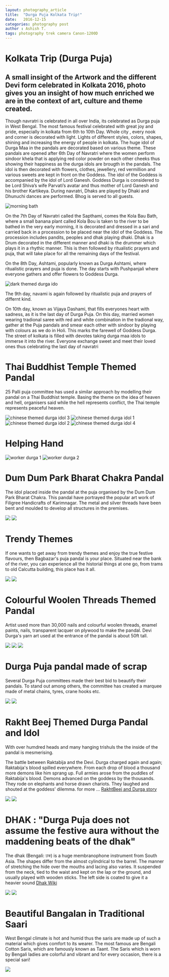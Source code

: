 ```yaml
---
layout: photography_article
title:  "Durga Puja Kolkata Trip!"
date:   2016-12-15
categories: photography post
author : Ashish T.
tags: photography trek camera Canon-1200D
---
```

# Kolkata Trip (Durga Puja)

## A small insight of the Artwork and the different Devi form celebrated in Kolkata 2016, photo gives you an insight of how much enriched we are in the context of art, culture and theme created.

Though navratri is celebrated in all over India, its celebrated as Durga puja in West Bengal. The  most famous festival celebrated  with great joy and pride, especially in kolkata from 6th to 10th Day. Whole city , every nook and corner is decorated with light. Lights of different styles, colors, shapes, shining and increasing the energy of people in kolkata. The huge idol of Durga Maa in the pandals are decorated based on various theme. These pandals are opened after 6th Day of Navratri where the women perform sindoor khela that is applying red color powder on each other cheeks thus showing their happiness as the durga idols are brougth in the pandals.
The idol is then decorated with flowers, clothes, jewellery, red vermillion and various sweets are kept in front on the Goddess. The idol of the Goddess is accompanied by the idol of Lord Ganesh. Goddess Durga is considered to be Lord Shiva’s wife Parvati’s avatar and thus mother of Lord Ganesh and his brother Kartikeya.
During navratri, Dhaks are played  by Dhaki and Dhunuchi dances are performed. Bhog is served to all guests.

<img src="https://lh3.googleusercontent.com/rQ4HCoOLYW6F14v0hU3KHEUYa62OSexmEZEiq9Q9Q2EBPtBljIEAETYYRbT7coNkMAu9JZyTQsX4Xi2qbCx2KbUDMbNUHWSMs0mG0AZO7UaHrwZYUgDur-_nhjwJMYAtoxf2gg0o4g4Zvel_S2kRbusfcOlbMj70jSotWxIOgAZpVkC84RmB5qfm1CHdrJyhXDWkGlQKR_lclt8hnF-nDH4cV4CZfZXecBCKHId6Zcaxe1wBa1N-EAXgDXcUbBMchOzW4YzFnS1jvUO00qdBZnTdOUE273r1JavqRf69VR54FbYB-OqLr9Ei4-mVGpD61Lhj3LFk1qxHN-B9v06klq9SjGqvGu5g5ijO9essM83GrlS6gL-4xNfAjVJSYy1W1txIY7i6D0gJA2rmL_rlG6R3rdcujyLY5MW4oePomXGFERa_S-Qv8U6cR9wVpl6WEzG0CbfOcBHsd7OzJzgBnWm1AxKhCDeHl85dazXBAcVlDbg3eaiBiYKFjcVx38CNtX-fY64I718dl8fLqqiY7wZIHrwQzRYZOb7WfzDJQqJtVmkjubqDaNIgEVwG0GMsooZuDlTm7zsa29OXUhBwYPhrA-kt5XmwAyleLD24UIdl4_0CG6WQ7HX_sGOJoC1_2RpuyXYJug9YIkU_okcQ1X-bn7k2cnOwtncsXQAxRQ=w495-h659-no" class="center-image img-responsive" alt="morning bath">

On the 7th Day of Navratri called the Sapthami, comes the Kola Bau Bath, where  a small banana plant called Kola Bou is taken to the river to be bathed in the very early morning, it is decorated and  dressed in a  sari and carried back in a procession to be placed near the idol of the Goddess. The procession includes pandits, peoples and dhak playing dhaki. Dhak is a Drum decorated in the different manner and dhaki is the drummer which plays it in a rhythic manner. This is then followed by ritualistic prayers and puja, that will take place for all the remaining days of the festival.

On the 8th Day, Ashtami, popularly known as Durga Ashtami, where ritualistic prayers and puja is done. The day starts with Pushpanjali where everyone gathers and offer flowers to Goddess Durga.

<img src="https://lh3.googleusercontent.com/utQczmTeqV5-_CBThgs2b5wNt4gVWBU2-xNxa-0ZxisxAQLaM38YghMPw7RitnOzVnMW8TaMBBE6zHvLJ4QRnj7IeExvcZ8AM6ugXNTnOu06dksiOlfW2vVvUPNn3i4NcoyzRzrfTGmOpy_X7kaqI1hds4U9fKG0BkDoK365MgYw7k7cjF7zp9X-Mq3ZEb5vmiJxv03mQafHsg-R8Xn6I_WN6I2Gbad2Ai3a3JTneTGG33w7Ak1saR8ATROqCsGM6gu4sshiJJ37b7PmOsWIDTy1j27GBrxDHFYI961F3ja6VvttCfP0BKsFAtNOG4wfP6a1q2xgLZOAGkvnOgm2QZlPQFwHIz-5bojtou2r_cf5Jv_sD0YxnKsiGMn_-hVCEJyGSbziX1W38dVnEi2b98jGkdAtFA0wlQJYgis9ZPXSzaElLGssv3-XC9JPdskcsWXnSCWjQBufwjZpLFsrvHXAx4LlEwJ-cSaNRgVx_5R7K-PLl85PMvjteSKPeUAedTYQAnH1tnn34CHusT4KFwvSc1qkfQrtnSVOue7uCbP3eNWtEtyS7vhm6DXo--j_mHJUUwm29UOLSinObmdyHyK51hFK58gmTYfUqIJ3kl3Ws8JOOD-NH5yRHUb5_RXQtwGVNTSlt0Xv1z7ue2l6yMPTIYxpozGnx40F7fMW5g=w989-h659-no" class="center-image img-responsive" alt="dark themed durga ido">

The 9th day, navami is again followed by ritualistic puja and prayers of differnt kind.

On 10th day, known as Vijaya Dashami,  that fills everyones heart with sadness, as it is the last day of Durga Puja. On this day, married women wearing tradional saree with red and white combination in the tradional way,  gather at the Puja pandals and smear each other with sindoor by  playing with colours as we do in Holi. This  marks the farewell of Goddess Durga. The street of kolkata is filled with devotes taking durga maa idols to immerse it into the river. Everyone exchange sweet and meet their loved ones thus celebrating the last day of navratri


# Thai Buddhist Temple Themed Pandal
25 Palli puja committee has used a similar approach by modelling their pandal on a Thai Buddhist temple. Basing the theme on the idea of heaven and hell, organisers said while the hell represents conflict, the Thai temple represents peaceful heaven.


<img src="https://lh3.googleusercontent.com/ORJKKUSA9pGMsR0GIGTAZxS-v2d41qMUEKbOol7G-kA9C9N_u3J6kC0x7Ptg9cjhPg1pPXKq2EZcchPde9BK-3kCyYaeqhaJDr2sFobJh8DL5KH4rVUdU-SJ1-ZnE-VUe7pl3_9gb9SyJkDwjNdRRDsYQN96q0jUjSoy_zrIFPFGiYggk9sdNq9iAJ8w9o34q6ROVu9ik3hJCVFAeesLr_Q6TuAZ2xNr4nC8B-9rbRDN-pux-KxiaRtkjFET5v0dN6EvDGH8mzFktdbZugS-WTY2I1lVDAu5_Zx_T2hIIKoL-F24ibLoEDYKWTuHt7KD3dmvWl5ovkbleWsNa0-YwmoZEiGZQMUq1SqN8DxFb8xtrzTtIiSCzSO8J70Mv8vmmP6sY579NJ381ybUpdPbBm21wJAvcGrYCHvCvzuXpznB-DVhdVR2bXONrzfjM73nOhnB51DLglcQmtbShHFvkQDlgjWG-TntVa9mlq6kAlXk5AHxQ5omjl8ySoEPgZKUK6AeZCxQhfrgK9AyU9ibrF943e7X7-v09DyjbJqSl74E3DYJZjU1SAhT520qzwvr5bIdiXiU0FEBh8s8WiaJFIKcjbDDNdRNfMy1iN8NBbku6eSalmAKMzuDFVrv9pR6sbhinbMpPmafu2In9i8jOLi41TgLmOh0oSttK6zw7A=w989-h659-no" class="center-image img-responsive" alt="chinese themed durga idol 3">

<img src="https://lh3.googleusercontent.com/yz7sCNwrwFJ_nVDHNjDPblnOFdJGESPtlARg5MY1D96TzBuAfCnCkcOB4aV1TOy7KGWGzJ27TEqBwuwC7cB-VNMpRJu-nSlPViIJINGEZaYN9Q7pPJ7Sho9BZywwtdSjEkej1YYAy7BWkbmAd8dTmy_8RUB_sVsXYnzliPGDBRXmcUpXgt1t1vTJRThLOj7soL-ij952cUqHx8fqjIowd_qZMOuJfvrs6BKWAyRyXjIxAgH-qq8lV1cte95Ur4b3SkK4KO3zPhHXdgIcyX-0ZRC_hwdfxm7pwW4XqhObd0-OmWoKRsWoKMBPtf4SEOz8xkzBJA2WUqL7TY2ziUGo_5IFcQQ5uiDY_I7g_iMelf_tXZqum1M0NODS9p0F0gb7XWBFn78ZrTTqVAO3Vz3uFAGsJmGivovH0LhsMpfsIZqc8cZQJF-zH2ylzEtSSCpFx8nJDhitdcTA6NrcWzdwYhntyR-PdUWLyy06QzV1_fJNqYPakwU49gHJ9x1PIU2QDF79m1ISmmZtbhfQiDz6B1BcAALSyKAfSjOzQfDaEql2C4yl2Uh2BJs79UOcFi7WoJw2DbNEDQLmdhQpOTEodpTJG44VnJvZhsUKDxuAn7V_Mr6ZpYeGVTOtaA8l2QA5eDySMiofFRm0bIVVJPH3sE0NwmvbdWwldCkD4wuBwQ=w989-h659-no" class="center-image img-responsive" alt="chinese themed durga idol 1">


<img src="https://lh3.googleusercontent.com/ktd3XdoKBcYLuyTHOdzXKJZeIb20ERxTwmOv56o7hVKKt2WI0IomQhFuhJLJXumF5EiReNo3YYvlDiMHLKZ9ix4d4th6u_KOUxnUdZuzNE5MtAzShfyYKg0W59GqwxUR-6LIzcouseVyelUK2iDcmDF7kApC1_kDgeu4QkOWKKqfDepHCLOnWw6to1orwvwCDmZHxA2hK6pwqKnC9wm2vnJYliXPfHLfntUTx496fRST8Mtu8kPXx12nJIk8NzeH0wpKfB7MkFZjswEjAf4aBdxADkQnpApqhnfhF4HT9sjqsGEWyqj0S71XsvStU4o7bbh3nM2f5-SXh0x-ThVdQqZVZ_U59-S1qRXfiex4Fj0zqt6zw5UpawLuov3Zzo8BIg8S3dQ79IcyrsutSip233g8oZtIKSd1a2m_aTyNakvTPwR0Rb7pqnpgAWyVntQ96dqimnbbZx2TG4286excTcpyKXb7bgB6iju-0s5J66eCut0dZNudU-ZOtizdQnHBXjLO7yinG8-XLpavMBnJHbNhkN0WeKZcai_WqcSPjGuThamednc74fw4BG-wg7N57q1Mlb-W9Qr2MW-lKCiaupN5TnC3RQBqC63RyCedBpV6TFeWFoPbp6rCoOld0aOeClmJ8fJEXESnbRRIVhLH0ERDml562lYIXhuHM1VIBg=w989-h659-no" class="center-image img-responsive"  alt="chinese themed durga idol 2">

<img src="https://lh3.googleusercontent.com/_Xyi54JV_67woDhXehRbJo0DsvZLDqotxEc71Rccb8zQ9O5luhjeLWBPeg-HoKO6gCKkBhWsle7Vw9V1owCg7sOeqpHEgUNGpbROZP6PNu0PEuaR37pj-AzWlSYkL76y_RSdoLivGYnc5h8T750-Y2JvKO8OlmAIyQcXtJTsnlHsDoHGanS0e0jptHmy4pUZ30gG2ZOwt2zYf3oyD30vIXdJOPFKJKvRvfwYSh82kng5UFqHelmbriK8eDQ3xU_1o-b2H8ZQiEQJhikCNXXgNh6-rISjgkR78_U9u_WmZCrh99Gou6vmuF_7lGmjg-YejTekajUMS2ME1MV-8aLOYLHkpZzNpJqgHFquKTuxjK1yM9iP2DaDN7p1AkqZQbXQ8wSJwHTKyRpoERGyEp2TNxlnYkPjPzb4jb_m3JRIVWBf2cec5GOR36haYzI4wwxZLEl91RQQf6TURZ9fTGa_Ye7fZQCUfePGkkn0qJ76iF2rRPXtx4VhCODWrMAI49WaM9PqRUabnAfBEZdelvKDTNbx1vg-BmmSQRcppTBPC6oQBowDS0GHW2lfXCUF8EVvLnR5Aof-hhvZV5VoFoIWKyvX91bQz8biDjAd3_bx03E_XseKX6F17wX0755lp6CYd5qCKlyJRfSTn1SpMl7h-7Vq5eRrFXTQQO1_xe4g5w=w440-h659-no" class="center-image img-responsive" alt="chinese themed durga idol 4">

# Helping Hand

<img src="https://lh3.googleusercontent.com/o5ieh_aUvSI4n88g5eOL9-iPQAu12mSYlaiUMnma378J6MEY7tWuIJqOjBhnariKaP09lWrTHjthJOli43dWXCdbBLJVwFObX72T8SY5xOh20Q_0i-IARd2oqWmm56jRmaTascqc1uFNKUFkXg9idNHtcM0gOLK5ji6gNlZ7_G44rqJRGzm-8AtkVkJ14cwxbbFTcNPxN49zavnUNU8EwZvG2antMrvFX0ov52X-3p2NM0odXbVWM2ZrkFnwn8Tgzc5ukbQVCpYArDCJ_P3pk0QymM3YrM8f9562kl6ioYApYfgCSkM9YyIMUnmWNEEirrlCye_zyH902iHvNn5icZ8-E9fUVbS8RkaDiKxdroSq_pZIsxdrC3Em5NIqACUUbnRgAuy8nyWKQGTS-4q0INxeJKy0iwXJbBEFR8qRmkWWkKS3wYglt-9GzpVSwSK9JCxIJBcAeXsZWpCvN5y9UBDy7FA1PM-6NZY9k_6UDu66RbdeYifSaAM6J-u-NDhSJTe9ULomZk0YKan97UrJVzmKqsBC-wZFfoYera5tiucPoymrjE8O_PTUIPLC_wPqnARormSBoqNWx0_WXHJs2U232WyzqyQh1GWRtVs1ep63VOf2h5Efd5aTtSfTNQDZ9auZI1mC3ARzPy_euaOtB5I2IkR6ebSZMGfYhsky0g=w440-h659-no" class="center-image img-responsive" alt="worker durga 1">


<img src="https://lh3.googleusercontent.com/rMGNnlfmy7uNVu4pk6fEG5Z_6qB8rCc5hcX7C8xWG-sEOnRsD2dDM6dj0ThYnlVsR6lJfDaTkbS0ojwyeGj-YU-mj7h8H1pcKMEcx9wABc2mPuFK8OPSHlBSGmLjYdxpqKVdt5CO-ig-uklmZijaalbOtxBDHXN69g_9M1CaaGbzHHXOO4xazZereU67I35n3doSNKYBZ1_TtaSv-JXS2cwlzPTywITrlILda-LZ5wuYN3QUofavBahYGfzVWgmdwsLhUQ1qYPIDtPVqKR8LLFemYqwj9cKePf1NpyFRw-yJRUNlzsgnM57Y49tzhfVDykBflXBzeZHcTUrP2Z5z2pMI0Srnq76B-pqlSx9JAxoUvjKf6WKIlgloiitr4gOBY33vLEdwf-50DWVZkz0L67lAczaUkX4iGdF6QySK_GE1pwM1179RKPpcGmYN0aaNNDKTm7PbqmD6uXsnPr8hb2B8C09nU9FH8Rh3eysdfGa0Yuv3zAq0vlVgbhuaIj0iI_DEEuCcnpcWgb--Kxm0ucXgAZH5JAEd1kTfwnz4ArPBWtlu3jQDEG0drXEFgRLmnS-0tG9gWWmaYq241ZPrPUtW2SP9-T3qm08BEg30-kVm537jE6a5ATHNDBkImoi1p7jtuCv59EKUrtvwTO6vConmAfZAW4kvhjL4QDdeJA=w989-h659-no" class="center-image img-responsive" alt="worker durga 2">


# Dum Dum Park Bharat Chakra Pandal
The idol placed inside the pandal at the puja organised by the Dum Dum Park Bharat Chakra.
This pandal have portrayed the popular art work of Filigree Handicrafts of Karimnagar. The metal and silver threads have been bent and moulded to develop all structures in the premises.

<img src="https://lh3.googleusercontent.com/NkaXzerUShyG8iEITo6bgIJLeWLxeI3vEk6MwLPoCvkB-9eNts_qDlmCCvzVxLz-EADKcXe4hjDO1uXDXXGjwIWBTqan0xTiB3Grv9OcmbKgmrFQ2tbNMWAVINhrGfwgbDJKEtfZat09JNZJPHfSsUFnvHRrtzm0DKeAZuLal9KDdQx41A8KU7Hl4iOluT-bE-uiruLnzIhOa8KigPfYfaBBXKKhzN8iCFtvBH-782jO3FNCHECgYMnitwDazpDur_EYA6QnGZC-L_K4es784_F085diaGBiI4G7O_vK7h0FPxMpOXFBPINh2ihONbq7UvzrR_TyfZ2iDlbmR5AMrE92bZaUzyx6mwpaFSCRFpku5jjAqC19AER9Oxe0UKcAid_CjA9BvTzCQlOZBl55egxZkiygaHJWaoIihAaVGYKwRPxj5tLSMN-CRn9KV_NVOQnwoToMRmDILYU73jDMwIWj2NwI-GE8rdqS51SkGGCVFwSp46tgjdSrs6YezQdBhqYlwiIEPOfFpaQ21yiDSNnLxnJ8wZ3vbQNE-y3JSqzspUgLZIVhKbDpm4OmZu9cRAWEyZPLYTk9Ss7g4qevIbzNmrnZam4O89iLU-FxeXqjg-bPzswQJzhZLvbgYRjrCv2aVcmzDNZqgySwYD0vHo9ELuKV0fsEFd-5cfZbQQ=w989-h659-no" class="center-image img-responsive">

<img src="https://lh3.googleusercontent.com/4XpdSypI0VHKKzMb0Y11AlUYdYQYmKJ8RtEXAP1DPhe0odyns4aJZ39cYmvGhZTC9eyHnGIG3DFdZ5ItKjjA2UXX1gXWNvopbDz6_eiba_Sq92zG6tcX113SKH4LAjRDecvOd3xcDfcmQbUBxYYbXfXKEfCpT9m3J6NAFIdSjV0kP3V4gEb1815neQAG-c4vOQv3q3grigfja-4EVk9r3s5CBm6W3uQSrXf9BYjVENN6aB05v2lzOy2HB3BGzMWYIRJbtJV3Ykh588jTY7LSCxrhWsXXE0dDqk3TNdTNYdsjSdHx0AGE3b1MeYIH_raSw2Bx0xkB_MsgPJqWlZsiAvWxYhi_kwroCezoJtMrqJPdweq0Nn9rCScm9Fj-8NissHw3koMDbjZ-7SJEgb9AGySKH6gPCVO7xmNs5Ul8dCz_pdlOQpwQzDraUbmohf-zZfwl2C5SurjrpPdhVxHdrhYcyuL2rydjri79S9YVgnVd7EzXnAwn7OePUgT9MATrp-F7y9wcrXE3qWZYEI0spWPgLDhGH3ZsRhLN_gIQDVyflg0VqKattJSTaE9cLYFOXENmvdCVj56R4ueJBYo-i1zXI47k6AojHGKJBQ_mZHTnUrMAZOorKfbiyAgmMbjM5MMExZutlUWHeDDF2_xL4M7DMlMvobwmsPgO425CzA=w989-h659-no" class="center-image img-responsive">

# Trendy Themes
If one wants to get away from trendy themes and enjoy the true festive flavours, then Bagbazar's puja pandal is your place. Situated near the bank of the river, you can experience all the historial things at one go, from trams to old Calcutta building, this place has it all.

<img src="https://lh3.googleusercontent.com/hJ3xATxuWO7dSA-mWyU2FfzWjv9nNoXq2ykChrK7fHwk3itom_712gme96QygPMs9SJ_mwxa2lIxKQIdGWyRjxBUAKR44AqrlsVZ-Uyy6uJDqaiwbSHBJCpFe7uHWq4m9F-E-plPmo9x15iVSF7hyA0mcyaxcZw6LsPmaDwCX_rql-zc7DlgvJ-B2NU99ssu8HYugx1qRGrwUSwmJfGu68NqEtk9Hc7JcFXzWeScKtN-muYCa7NKSrjuJOZVxv405usVtuLJJLvrAbHLfqtXwOzmYVZ4cgRsCFpc7azT2kEoWR2GYB-h2MaFQZMV9n0kFqoY48xh8tUz23c-8SWlL2Jt1NL2zt53qISKnfUDLqq4Z7VKQCgL1HrStOpCCBu9BoksIxiyQPuRaj-WBDmF7Jo7_gb11p0Pp0Bn9Mc7TELbbcE0zUQYWX_vwqWF1C8iv9MFSTAC4B0xEBXtsYrn-ub5g5QGgwWD3qWlBwa_ryAyN2AWvcW7ih8XQNM7zLo9YbqKKvK3w_t_8CmdS-sAUJw9NZizP2zJ1tX-74zpm9xH2bhXxhuCmhGANqfY5A71y07h4OeQUoVNVqIg_k-H8Mo7mckzujGmQHsgFIGyaxtniWcw=w989-h659-no" class="center-image img-responsive">


<img src="https://lh3.googleusercontent.com/wuMNvnliqUD6w-oTb9V0CZnKM-Z3HlkjfMa6nYygI7d1NF0qdo6uLHGfma_rABLZYFmmGuEP6jZ5JxG2dhSpYwLaf-KhX4vCjiJTHtd0y9iDUv1D-vE7azwDYHrxrXvtqy6Hy7D38B5Qy1JMmUW-X9kGNrKiVafo1FgYFlQyyLwzdj45Z9CNvBCqfX9GBIG2IIQr29HQF7OgUCAS-kxS3gNL6qiGmb7goU2e7sLwIwTgp-JQioladxWJRj0P1V9XBRr3elBBnUBkdfNSLlrczCXqtBoMyNSv2rXjIoj4xEeDutNk_YSOs4yXIofzfrMljMN2ucVoowivZnNNFqXxivyldOpphnTyyfQ6akBzlJbTgTFA_yYyFmjezmgzy153E4qmKvxvFmko5HBbczEsh8sYCOkCkHOGV35CXjeoGYbBgNtipYHCiMMUyKZcX-lg-mbuHqv7Ow5dakncDoSX4Xn7IGO3AvKY1nA0RoneFhUACcIYw4BlTDsT2XuVNjimFwqAOPIccWn69JXAoqDZuC9vI6P123lY6ZDgGIBm8Gzj7OGdQEyfAjhk52t7SmEpCfpoE7JhdRZGz3ygHORHgTntncDReezIpX7ygHk0yL1fNJg2=w824-h659-no" class="center-image img-responsive">


# Colourful Woolen Threads Themed Pandal
Artist used more than 30,000 nails and colourful woolen threads, enamel paints, nails, transparent lacquer on plywood to make the pandal. Devi Durga's yarn art used at the entrance of the pandal is about 50ft tall.

<img src="https://lh3.googleusercontent.com/T8mK72SejHu0Dyx48mhgSBSaRnY8e2VJgHXmn6uY5nrZUv5S7EH9rZYRoD9geuJrskCAsGulaBmDmb-MX7xG7qabAgVYtTDgObpyyh2qVUZwPjJWOY8eC_uLVjkWPi_oFrFwGdg8Q5B3nxl4ng7QrmJfSldVEWh0U1dGjts30nRejFn0wK_xC6vkc9853M9IDpPQJ-Q9_gF4-kxYUS1KP39t90NyXino10psc3YB6TYRwcx8CfLNcfMSSouBXUyL6p3C3D_zCXXg0kYJPzocWuzU_0rSP5kmNtT75rkpCVx9wsvr4SgYmcp6mXWfQ0MDxYMrQbpXPPsJie3GceJiWJUV9mIXjXGM-ogoJsxz2LT926VEm2wezvBwqgOEHJC8h2kKjs87kmRlpY7qKtTdRU2qTWXIRBENf3xD-7qA7Vk9pExAOrH6gpUkHAJF-i8kjXIsDBlDoVJ0VRj84f_eBcSrkt3mB3jAjcXLEkwbVAOz9pxlfpP9IBsVJ8mHJLsq2KzyIEhuVw3_J00bymJLUHzklwvy-LE5A127NelMzYWON_Xt2wjBx2BNqH0sYQic62p7huBnB9YYESSIQdML9ObARLDBRpd6r8OGG8NHo3NFiPXKF8vuYDyWAT4EbkgtETorYIuaI-Ew9HhuGWNe4aTvAkToRyta_Vag91v8Gw=w989-h659-no" class="center-image img-responsive">

<img src="https://lh3.googleusercontent.com/h3fVuGJeC_fiSBcDFyKEWyHMnMwu56Q-U_-pxGJfRCpJHZ85huwS1EssUpyM-DOHIXLAyys9KZzs9S-i5imun2l-Ljr_h8Q7QnPe0MM2NCqAWnDNA5czvBv4lxaYKuvGOSp7rkE3uwsAE6SPhR6K8_WArr0EXFACzD_P3irLTGWlzIKdgVcKFWcFIVo3y7GayPTszguH-YnqWD7mox7JpGclGZGB9fOWT4Hph--gvcGO_YBQgP1LlzIwjw5jyGwoeOTur_fEW6HVOp-7aimRu5ZEmnQrmXRDJxiCuvhP4RYPRwDj-5TfUkJo-gOq97yOhUaiK83bcd38M3Wh4euPc5JfLCX-FJyFB0taVORzpWCtqiZFchM1anwwiK3382kv7y6yUIugfo6rHJNI3XA2og2wR-8KokINmjLPeKYyhraUVEw6vshT4jlVW4BoWH7KUNk3vimv0V0Ar_3putSYRyvsSqNq5kBkbJ1AnA-D8ddwNb2InSGd4gffi5tSekHO6aEMVzGgrF7XtvIjPVVBe9Dr_6WM73JfVmRYtxL4Cw6YjSAHDhjL2FHcM0ArP0OaIgJWPK8o0OmnUEYAlgptDerzaLpb8DESVFVRSt5jLMmBVzmh=w989-h659-no" class="center-image img-responsive">

<img src="https://lh3.googleusercontent.com/iJGrWMJzoVddf-Pqrqc-lHtWfGOKkE1apFHiYeQaWgvaN4gdnIDLy48cZ-PEmLi-FnCQHUCxjmuITPTZH3Fa9F_j7tOQZh4iZxADfImQtVb0quYv3w3XkkvBl_rMOb7De2bwmVS1pFl-Kw7ADKMcSoVP70KGzE-Xgy7dEEb320FUMJywJNpMkRQkA_1Qqc6N0EGIu5Xl0IOsvVhNyVXcjyYA_f4ZvftboGtg1C-3XtdUIlFtfUEvRd6GMGlOKQIQGcKyyedNwqffb7k6YqJ2dEHBQpvJ_2R5-72pdeX6yt9e0sAHKWdDVrl_YWJ06d9A71EB7c04RBuxBRcWoo9JIXm2r8hde392UUu_wau9iao6C9lJfvgqjxQ4-uua73f-Kg11SuZ3YgV32Qdjon49F85qblMlERLCWz8XGX4Xp003CjaTLFTGIMd9tFd4oFUPW5CvT8HqcrVRXgYZOWBbXdCYtB6NIDhKrF0F2Gx_gxuhLXybOs4TZFoU6CwROzX-YmIGVjlkgk-HLbuJ-2oYU8Rs_aMxvJRrZ6Y-4CT9ckqraJ5IcGco4B5_tm0whHBgEfLS6sIk8i7qWiZMmMis3jIZq2NjfSd0F4MWRsyVop5ulD7BVREb423KADvNEQJt5wY7J18eEPPYjdeyJnev3NEFogr4kLdvy2EOjTeBwQ=w989-h659-no" class="center-image img-responsive">



# Durga Puja pandal made of scrap
Several Durga Puja committees made their best bid to beautify their pandals. To stand out among others, the committee has created a marquee made of metal chains, tyres, crane hooks etc.

<img src="https://lh3.googleusercontent.com/kx4YQ1WNE6S3ALh0bwK6nKPEtpNXfiTzze62r3Gse1Ca94k_fmI8KZiuv9v7DDH9MR7HY0F8DJ86zlto1vGd2WkxHQJJ003NEV1D1lH5dJMUyJvmEAI9OtWsvAJA4OJZZegxnLBWrxkWRjbamqRli6YnwKjOD-wuXOZZVoVXeYLMv4Qlkl-ROYIxaOlwNVzVEuBzPdKx3BzS2jtk9GzhqsPt6BvOIRmVsccZA2EHGnWfFPkCT7hfX2mSMrz0xpwpeIyKo5cBELjGmJ1Q9ufMMDikHZbMGn_Z7ATjnLgudi-H9lg1v47v49RAJxqI3_mFMHswUHkf4s5ay2rxXSUq-_2G5ltUR5Cv6Yo5tMpjI24r43S2Jrscuvy2qVH-5pOG3ZTC1SjsHGTiwKSdDTZUL2sR1G3TB5dmBbpxpdBbVzngrJ_IxSOBXISTi9zcDzaLQyDXnm3Ctjh89vM3m1PCtIKctEPPlWiLWIkJPIWpZKRm1wBsuVnjEECBjoz5o6CnLlluwWy0aEHZBKsCYEJvtTbCVs_99QCZ6sV9H3COttwhadn032icaX2_U2jqSUTo_R3BU9dkqjXV8GBakVn23qaPm8nE4iwgC8cHIJkhNhBYMG57ZAJi_Q9qJHCgXGKQ_O4N3bF32ujabDdL9Qu5AYRGmTn200w9Vh-gAzOc4g=w989-h659-no" class="center-image img-responsive">


<img src="https://lh3.googleusercontent.com/4bcAopAb2aJZxCcPurB--DBroAzh6RZk72be7N1ReWqXXpeGx7m-ZLhxIpTbl7qOJKbil8rccHJsAsRt4g1Bx74Ub2HsKYCUgIzWUp--rCFK2KfYZ0BDaw-qBFtDH8qdUHm5GrGB0kNENBcvSWjYKYaHg4Ea5HyhHyPP20ftm-RdzCStX7WEzQxkFZBC1VRM7h5US_v6CDZFy09nl2PIRTouhSxchfWyqMG7ZeCphy0OWn_2ltpI_nUh0DvtONdaviSFpXMri7nOa2dx9rG8PbAOZiDRp0e7uupdqESmbneOQS5ULoFnBB6jD_Ov4VMr-ETnWiM8Ne6Y2OGYZx3zp9N8Yxbv6YLzArrJimLxLsCFLb01hEzpDAXbgVY40zKPzPsaWNTBjKK8N_VaCFY81YtfeisBPdLmM_IgpB_wvL_sr2TbBE9eWy8pqE3452i9QZUMA4bagYiLQ-wuxdE8S_3pNZAd_Cqbyjz6XlCPyFtRCon2xfJZLfpRp7GbjSaU1viYCHOkhmxuZ3ZatjDrSuUyCgqCBAxqbXcWtdVH_1yG7egzuXtoC9U_pmMlXTspHLvs7ZbHk5wnPH1IFMlqA1j9M9fklBmrbj4uTaRX1FlxApTdXotsU9cPf8tHhkoDXtDlVvmev1DQOatXps20e5R2XvkpT5NWypzLoSWxNg=w989-h659-no" class="center-image img-responsive">

# Rakht Beej Themed Durga Pandal and Idol
With over humdred heads and many hanging trishuls the the inside of the pandal is mesmerising.

The battle between Raktabija and the Devi. Durga charged again and again; Raktabija's blood spilled everywhere. From each drop of blood a thousand more demons like him sprang up. Full armies arose from the puddles of Raktabija's blood. Demons advanced on the goddess by the thousands. They rode on elephants and horse drawn chariots. They laughed and shouted at the goddess' dilemma. for more ... [RakhtBeej and Durga story ](http://polymer.bu.edu/~scala/franci.html)

<img src="https://lh3.googleusercontent.com/zXP24gS4TdFlBnNtIp4I-0yvUbzRe5G4VJuzZwCHzzM0_6CluKxvQi9LazcaAjvDOtRnxgfeKxSiAr5kmbmJDp769DL50jsDwoB0J-Qco9zpBDoqHS5JOty940_Vvw4-nm0DX1d5Wq0gUTpMC3-UfYxu7B0fqjukyhEQ96MN9-KdAv6YAHnvlQ6K9bq51Ry6SByZvBfr55s9XYcRwhYbaRHCsYK5o6CaaGoe54EzIfZ3YNYpyUqVvY6DfFJ520VE3489jIl12muWg7kKfIfvC5-lwnMcFKshnvhVZj0dBwKNERBZYc_fRGnhqGFF3Wxfq6iA5-OIfxhkDe4Uxjy8ODplCypp36M0xNOSJ52QrmNSk7dpWoPA9-rTIVQwWVeYQqoLG1SiHdOtTVj18sWiCiixiKqfUCgs9RoE8KBmG1YiB9KNtzwAw4qfUZFh5tDwODxJRgNEIPkmU15oTU6PgXjsKeDKbwPiteLu6DZaQay6wpsgZ-4JAiURC3RJhnDk2BobucJqhe2rO53m3lmEsHKo7qdiQrlt5JfgKG_aBlxaPlhtR_dDYFPCor22osicjpTcnLzf8_eCH-6D5UZSStwmqW_Wn3rwd_2_hFAWD5iQ0M-Qlg0eL3q7ffP0dYxE69YgmL8lKDtz2q1dbyYDQ20rD05_N7EW7k2z11beGg=w440-h659-no" class="center-image img-responsive">

<img src="https://lh3.googleusercontent.com/JK3A-2yX41h7AdWnxs4jDieBO9-64cQcj4690jBMg2r44dz3lDpSqSId8eE4DZ8lzfcWgm3nUsXhspJFVOXcu6MxPuKfCpylPicgXM0PB3aLpHHJ6PmcKFFlt_gt8Z4gxkNUm7YxlfZrV7F3c61HyqsmLC60UF9mDXn7RhGq3QGNqcjNo3q7NHC93gkdO-deGD52iJ7uZd5TDHkwl4WbkpffDXKBq_6k2KRt53HWfk8jS-jht69GwIiHcmynmtcSQ68M7sNsb6uEKPYMHJ85X8ZVrsHWafImv7apBx-c9m9nYNjzNtjpZ-infzLorfS8vvmswbYhLx4eisrW_XzV84OokxNDXwoGY9iJ8zzYoFfCAwgyd_9Mk0K_ITFfIXNX6ry9umaz0knyITLV22RzqmyOXOQIcNg28AhBJKsN09dhntagaF3mpjAud4FAEKNOGmPxwCIChGa677Uz9fSFu-ZMqqhYguMcguTYeETDVA_3tFMGWEwYHmJiW-nicwPCstErksk3GDTFmOqi2YYA-3abe7U5DGc2qYtK35FEGBG9ReqwOAlT9lVkFL9ZCEvqEtU_z65Csg9j4vMg16kjJ8VEmnhU7jWJwYBGnlxml6BtodqnCH01RvUHmzf8wSUf8LOes7nE9j5zvc78E9dapR4tejKbe6p-Be5CX6ii4A=w989-h659-no" class="center-image img-responsive">


# DHAK : "Durga Puja does not assume the festive aura without the maddening beats of the dhak"
The dhak (Bengali: ঢাক) is a huge membranophone instrument from South Asia. The shapes differ from the almost cylindrical to the barrel. The manner of stretching the hide over the mouths and lacing also varies. It suspended from the neck, tied to the waist and kept on the lap or the ground, and usually played with wooden sticks. The left side is coated to give it a heavier sound [Dhak Wiki ](https://en.wikipedia.org/wiki/Dhak_(instrument))

<img src="https://lh3.googleusercontent.com/PFLS6qesEecCVyxEb7TE5j3nzioI2GE1bwcD2hNYK-uYKHhcJxcNRBRnm-bZ6uY9lhVuI08c-7WUjjLJhyWBDwKW7nztFxZly2-M_p-hsFJsVqBwgLm_4nSmf6ChVRCn_QDPPIDFhbEpFmA5GFmFRsUFFDYw1lFAs80FRAPAtMDqKSIlMoH7O7QtMokoIv0HwCzuedPzGR9hnOAl4MgNJI-ezsw36h50e9ce4rkZ9iMziRPgH-lyJS8UiI-cal9oj7ueX34_xrfsridud6fqNhAHu-CGPo3AddrcJJLBEQ548miVp8cQMcBkaKwJbOmjBKO8N8WdlNmNYqVfv7mwQrmAxQWkTqpKAPxtSTQbLJtDQB30XrK3b17cDOVDEkuY-cRHoWV5gF8mpuqZPTmutEnwMOwU0zhp0F6pZmS0l_rJBrZBUuj52Li6f-VQ7xKRCUhPK8vxt7bTUkKVyAXkAXT2a9d9XKrYH1Qx0adSLvrqgKvdHxFjp4xCfYzWIars4afQpbBxEptx3XZ9_Td72XBsCrJ-vw0GzaqelsG7qIM2L_q-jNPxqyK7Dplx2Q3WlNgd3FeoOtNLCrgr6YWoPApiTeBJcgj8ZlZxZ4aUj26yuWcC6EUcSDABOo2EFu_se190bRHE62fqYXQkkOTw4uPW7iFGAIlRqrhc7evBJQ=w989-h659-no" class="center-image img-responsive">

<img src="https://lh3.googleusercontent.com/ahP8UxPy7kHfOBFWLIixPB2X3KWfJLa5vefrWl5qefITm-6YDuT7y8gN4u6SNKT4CB04Na4yvw=w989-h659-no" class="center-image img-responsive">


# Beautiful Bangalan in Traditional Saari

West Bengal climate is hot and humid thus the saris are made up of such a material which gives comfort to its wearer. The most famous are Bengali Cotton Saris, which are famously known as Taant. The Saris which is worn by Bengali ladies are colorful and vibrant and for every occasion, there is a special sari!

<img src="https://lh3.googleusercontent.com/Lgh3FpQifxHKX2MBB6favy3rSDvwYhPyhTDcdr064nfUsWi0U310G6jv7aaiUCrjQ32iXnSTF9fwf_ZdbKLsYgFAFz5J4zxxAvZcwplpiqQX9DSt58-pDB9cmVjWFVtGzXeVs--mG7wg3gQk3q9tCT6wQ1upjhgCOjWUU9qVCrrDuxcjCBo0IoKziILJBZI5EZfjurJwhOTuahR_0tgmBkYfC_5g7ecKlxyfgGTKWbqhFdCFhcQl4gWpNCaSA9G6eaRG0FwRvK2DcBjcgI5v1VomyaD48YXpXBNxPGymdTV8ol_iTN3T-uPwgUHmuME9S8_G3gt5Y88JNf8PW5hblf96KXHO8Y8HvWzRhvlLBMbvRGHdw9vWB5OIB_J6l4koR73X2RFaRazq_heBQ1EfW9bttd74PlRtN-63G7wROV-kjtxO0P6y-9UcguoHv4HAMPet7CHh4gMwMnC1b-kKu2wvihgwP3URS0T-MQdSesekhqOa-_vg954_qqR0UBveKsInVkcLQQMcrVO2bbw-J6t1XL_Ky7LrBpMBSMwOXlM9NEpUIT3Loxgcce1GgqBnj8x0Ln2h1Y0dgJEhMc1N1137yDbf1vtxycpQK2U6iQYoIPGJUyI8SUEiJQmqEHnxoTAXBz3pjXQ_tvUZo2QZOEYQfhpedEiNgcIaOiqc_Q=w989-h659-no" class="center-image img-responsive">
